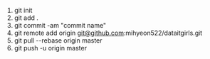 1. git init
2. git add .
3. git commit -am "commit name"
4. git remote add origin git@github.com:mihyeon522/dataitgirls.git
5. git pull --rebase origin master
6. git push -u origin master
